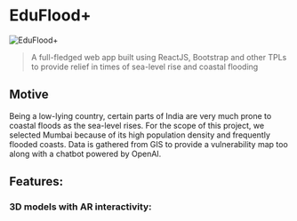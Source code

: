 # EduFlood+

![EduFlood+](https://github.com/InfamousBolt/EduFlood/assets/47386839/0c0dc224-2a75-4e23-abc2-b566685b38bf)


> A full-fledged web app built using ReactJS, Bootstrap and other TPLs to provide relief in times of sea-level rise and coastal flooding

## Motive
Being a low-lying country, certain parts of India are very much prone to coastal floods as the sea-level rises. For the scope of this project, we selected Mumbai because of its high population density and frequently flooded coasts. Data is gathered from GIS to provide a vulnerability map too along with a chatbot powered by OpenAI.

## Features:

### 3D models with AR interactivity:
